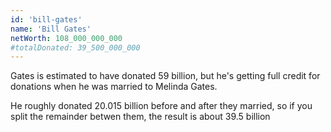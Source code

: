 ```yaml
---
id: 'bill-gates'
name: 'Bill Gates'
netWorth: 108_000_000_000
#totalDonated: 39_500_000_000
---
```


Gates is estimated to have donated 59 billion, but he's getting full credit for donations when he was married to Melinda Gates.

He roughly donated 20.015 billion before and after they married, so if you split the remainder betwen them, the result is about 39.5 billion
